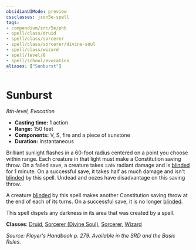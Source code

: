 ```yaml
---
obsidianUIMode: preview
cssclasses: json5e-spell
tags:
- compendium/src/5e/phb
- spell/class/druid
- spell/class/sorcerer
- spell/class/sorcerer/divine-soul
- spell/class/wizard
- spell/level/8
- spell/school/evocation
aliases: ["Sunburst"]
---
```

# Sunburst
*8th-level, Evocation*  

- **Casting time:** 1 action
- **Range:** 150 feet
- **Components:** V, S, fire and a piece of sunstone
- **Duration:** Instantaneous

Brilliant sunlight flashes in a 60-foot radius centered on a point you choose within range. Each creature in that light must make a Constitution saving throw. On a failed save, a creature takes `12d6` radiant damage and is [blinded](_conditions.md#blinded) for 1 minute. On a successful save, it takes half as much damage and isn't [blinded](_conditions.md#blinded) by this spell. Undead and oozes have disadvantage on this saving throw.

A creature [blinded](_conditions.md#blinded) by this spell makes another Constitution saving throw at the end of each of its turns. On a successful save, it is no longer [blinded](_conditions.md#blinded).

This spell dispels any darkness in its area that was created by a spell.

**Classes**: [Druid](compendium/classes/druid.md), [Sorcerer (Divine Soul)](compendium/classes/sorcerer-divine-soul-xge.md), [Sorcerer](compendium/classes/sorcerer.md), [Wizard](compendium/classes/wizard.md)

*Source: Player's Handbook p. 279. Available in the SRD and the Basic Rules.*